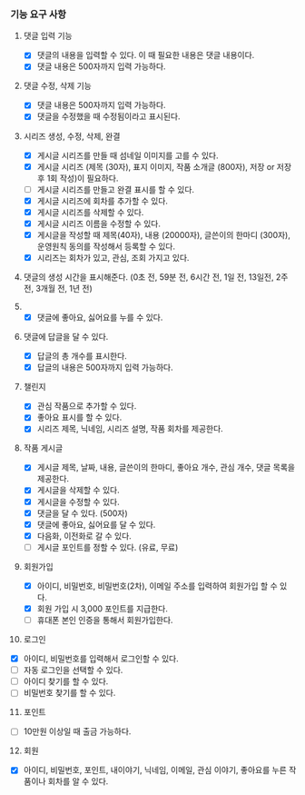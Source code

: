 ### 기능 요구 사항

1. 댓글 입력 기능

   - [x] 댓글의 내용을 입력할 수 있다. 이 때 필요한 내용은 댓글 내용이다.
   - [x] 댓글 내용은 500자까지 입력 가능하다.

2. 댓글 수정, 삭제 기능

   - [x] 댓글 내용은 500자까지 입력 가능하다.
   - [x] 댓글을 수정했을 때 수정됨이라고 표시된다.

3. 시리즈 생성, 수정, 삭제, 완결

   - [x] 게시글 시리즈를 만들 때 섬네일 이미지를 고를 수 있다.
   - [x] 게시글 시리즈 (제목 (30자), 표지 이미지, 작품 소개글 (800자), 저장 or 저장 후 1회 작성)이 필요하다.
   - [ ] 게시글 시리즈를 만들고 완결 표시를 할 수 있다.
   - [x] 게시글 시리즈에 회차를 추가할 수 있다.
   - [x] 게시글 시리즈를 삭제할 수 있다.
   - [x] 게시글 시리즈 이름을 수정할 수 있다.
   - [x] 게시글을 작성할 때 제목(40자), 내용 (20000자), 글쓴이의 한마디 (300자), 운영원칙 동의를 작성해서 등록할 수 있다.
   - [x] 시리즈는 회차가 있고, 관심, 조회 가지고 있다.

4. 댓글의 생성 시간을 표시해준다. (0초 전, 59분 전, 6시간 전, 1일 전, 13일전, 2주 전, 3개월 전, 1년 전)

5. - [x] 댓글에 좋아요, 싫어요를 누를 수 있다.

6. 댓글에 답글을 달 수 있다.

   - [x] 답글의 총 개수를 표시한다.
   - [x] 답글의 내용은 500자까지 입력 가능하다.

7. 챌린지

   - [x] 관심 작품으로 추가할 수 있다.
   - [x] 좋아요 표시를 할 수 있다.
   - [x] 시리즈 제목, 닉네임, 시리즈 설명, 작품 회차를 제공한다.

8. 작품 게시글

   - [x] 게시글 제목, 날짜, 내용, 글쓴이의 한마디, 좋아요 개수, 관심 개수, 댓글 목록을 제공한다.
   - [x] 게시글을 삭제할 수 있다.
   - [x] 게시글을 수정할 수 있다.
   - [x] 댓글을 달 수 있다. (500자)
   - [x] 댓글에 좋아요, 싫어요를 달 수 있다.
   - [x] 다음화, 이전화로 갈 수 있다.
   - [ ] 게시글 포인트를 정할 수 있다. (유료, 무료)

9. 회원가입

   - [x] 아이디, 비밀번호, 비밀번호(2차), 이메일 주소를 입력하여 회원가입 할 수 있다.
   - [x] 회원 가입 시 3,000 포인트를 지급한다.
   - [ ] 휴대폰 본인 인증을 통해서 회원가입한다.

10. 로그인

- [x] 아이디, 비밀번호를 입력해서 로그인할 수 있다.
- [ ] 자동 로그인을 선택할 수 있다.
- [ ] 아이디 찾기를 할 수 있다.
- [ ] 비밀번호 찾기를 할 수 있다.

11. 포인트

- [ ] 10만원 이상일 때 출금 가능하다.

12. 회원

- [x] 아이디, 비밀번호, 포인트, 내이야기, 닉네임, 이메일, 관심 이야기, 좋아요를 누른 작품이나 회차를 알 수 있다.
